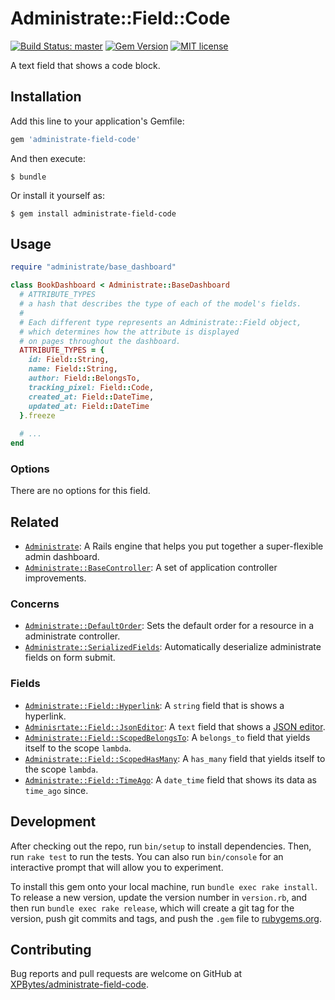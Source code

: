 # Administrate::Field::Code

[![Build Status: master](https://travis-ci.com/XPBytes/administrate-field-code.svg)](https://travis-ci.com/XPBytes/administrate-field-code)
[![Gem Version](https://badge.fury.io/rb/administrate-field-codesvg)](https://badge.fury.io/rb/administrate-field-code)
[![MIT license](http://img.shields.io/badge/license-MIT-brightgreen.svg)](http://opensource.org/licenses/MIT)

A text field that shows a code block.

## Installation

Add this line to your application's Gemfile:

```ruby
gem 'administrate-field-code'
```

And then execute:

    $ bundle

Or install it yourself as:

    $ gem install administrate-field-code

## Usage

```ruby
require "administrate/base_dashboard"

class BookDashboard < Administrate::BaseDashboard
  # ATTRIBUTE_TYPES
  # a hash that describes the type of each of the model's fields.
  #
  # Each different type represents an Administrate::Field object,
  # which determines how the attribute is displayed
  # on pages throughout the dashboard.
  ATTRIBUTE_TYPES = {
    id: Field::String,
    name: Field::String,
    author: Field::BelongsTo,
    tracking_pixel: Field::Code,
    created_at: Field::DateTime,
    updated_at: Field::DateTime
  }.freeze
  
  # ...
end
```

### Options

There are no options for this field.

## Related

- [`Administrate`](https://github.com/thoughtbot/administrate): A Rails engine that helps you put together a super-flexible admin dashboard.
- [`Administrate::BaseController`](https://github.com/XPBytes/administrate-base_controller): A set of application controller improvements.

### Concerns

- [`Administrate::DefaultOrder`](https://github.com/XPBytes/administrate-default_order): Sets the default order for a resource in a administrate controller.
- [`Administrate::SerializedFields`](https://github.com/XPBytes/administrate-serialized_fields): Automatically deserialize administrate fields on form submit.

### Fields

<!-- - [`Administrate::Field::Code`](https://github.com/XPBytes/administrate-field-code): A `text` field that shows code. -->
- [`Administrate::Field::Hyperlink`](https://github.com/XPBytes/administrate-field-hyperlink): A `string` field that is shows a hyperlink. 
- [`Adminisrtate::Field::JsonEditor`](https://github.com/XPBytes/administrate-field-json_editor): A `text` field that shows a [JSON editor](https://github.com/josdejong/jsoneditor).
- [`Administrate::Field::ScopedBelongsTo`](https://github.com/XPBytes/administrate-field-scoped_belongs_to): A `belongs_to` field that yields itself to the scope `lambda`.
- [`Administrate::Field::ScopedHasMany`](https://github.com/XPBytes/administrate-field-scoped_has_many): A `has_many` field that yields itself to the scope `lambda`.
- [`Administrate::Field::TimeAgo`](https://github.com/XPBytes/administrate-field-time_ago): A `date_time` field that shows its data as `time_ago` since.

## Development

After checking out the repo, run `bin/setup` to install dependencies. Then, run `rake test` to run the tests. You can
also run `bin/console` for an interactive prompt that will allow you to experiment.

To install this gem onto your local machine, run `bundle exec rake install`. To release a new version, update the
version number in `version.rb`, and then run `bundle exec rake release`, which will create a git tag for the version,
push git commits and tags, and push the `.gem` file to [rubygems.org](https://rubygems.org).

## Contributing

Bug reports and pull requests are welcome on GitHub at [XPBytes/administrate-field-code](https://github.com/XPBytes/administrate-field-code).
